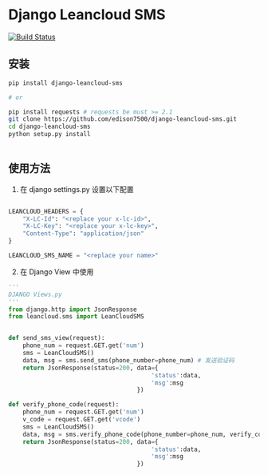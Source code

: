 # Django Leancloud SMS
[![Build Status](https://travis-ci.org/edison7500/django-leancloud-sms.svg?branch=master)](https://travis-ci.org/edison7500/django-leancloud-sms)

## 安装
```bash
pip install django-leancloud-sms

# or 

pip install requests # requests be must >= 2.1
git clone https://github.com/edison7500/django-leancloud-sms.git
cd django-leancloud-sms
python setup.py install
 
```

## 使用方法
1. 在 django settings.py 设置以下配置
```python

LEANCLOUD_HEADERS = {
    "X-LC-Id": "<replace your x-lc-id>",
    "X-LC-Key": "<replace your x-lc-key>",
    "Content-Type": "application/json"
}

LEANCLOUD_SMS_NAME = "<replace your name>"

```
2. 在 Django View 中使用
```python
'''
DJANGO Views.py
'''
from django.http import JsonResponse
from leancloud.sms import LeanCloudSMS


def send_sms_view(request):
    phone_num = request.GET.get('num')
    sms = LeanCloudSMS()
    data, msg = sms.send_sms(phone_number=phone_num) # 发送验证码
    return JsonResponse(status=200, data={
                                        'status':data,
                                        'msg':msg
                                    })

def verify_phone_code(request):
    phone_num = request.GET.get('num')
    v_code = request.GET.get('vcode')
    sms = LeanCloudSMS()
    data, msg = sms.verify_phone_code(phone_number=phone_num, verify_code=v_code) # 验证手机验证码
    return JsonResponse(status=200, data={
                                        'status':data,
                                        'msg':msg
                                    })
```